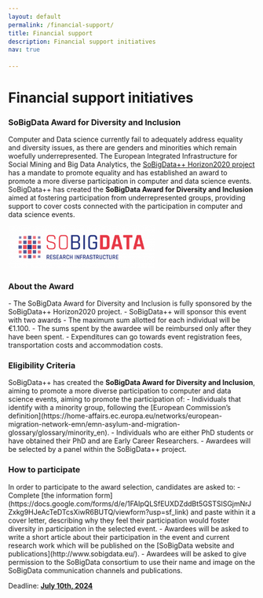 ```yaml
---
layout: default
permalink: /financial-support/
title: Financial support
description: Financial support initiatives
nav: true

---
```


<h1><b>Financial support initiatives</b></h1>

<h3>SoBigData Award for Diversity and Inclusion</h3>

Computer and Data science currently fail to adequately address equality and diversity issues, as there are genders and minorities which remain woefully underrepresented. The European Integrated Infrastructure for Social Mining and Big Data Analytics, the [SoBigData++ Horizon2020 project](https://cordis.europa.eu/project/id/871042) has a mandate to promote equality and has established an award to promote a more diverse participation in computer and data science events. SoBigData++ has created the <b>SoBigData Award for Diversity and Inclusion</b> aimed at fostering participation from underrepresented groups, providing support to cover costs connected with the participation in computer and data science events. 

<img src="/assets/img/Logo_SoBigData.png" alt="Logo SoBigData" width="300" >

<h3>About the Award</h3>
- The SoBigData Award for Diversity and Inclusion is fully sponsored by the SoBigData++ Horizon2020 project.
- SoBigData++ will sponsor this event with two awards
- The maximum sum allotted for each individual will be €1.100.
- The sums spent by the awardee will be reimbursed only after they have been spent.
- Expenditures can go towards event registration fees, transportation costs and accommodation costs. 

<h3>Eligibility Criteria</h3>
SoBigData++ has created the <b>SoBigData Award for Diversity and Inclusion</b>, aiming to promote a more diverse participation to computer and data science events, aiming to promote the participation of:
- Individuals that identify with a minority group, following the [European Commission’s definition](https://home-affairs.ec.europa.eu/networks/european-migration-network-emn/emn-asylum-and-migration-glossary/glossary/minority_en).
- Individuals who are either PhD students or have obtained their PhD and are Early Career Researchers.
- Awardees will be selected by a panel within the SoBigData++ project.


<h3>How to participate</h3>
In order to participate to the award selection, candidates are asked to:
- Complete [the information form](https://docs.google.com/forms/d/e/1FAIpQLSfEUXDZddBt5GSTSlSGjmNrJZxkg9HJeAcTeDTcsXiwR6BUTQ/viewform?usp=sf_link) and paste within it a cover letter, describing why they feel their participation would foster diversity in participation in the selected event.
- Awardees will be asked to write a short article about their participation in the event and current research work which will be published on the [SoBigData website and publications](http://www.sobigdata.eu/).
- Awardees will be asked to give permission to the SoBigData consortium to use their name and image on the SoBigData communication channels and publications.

Deadline: <b><u>July 10th, 2024</u></b>